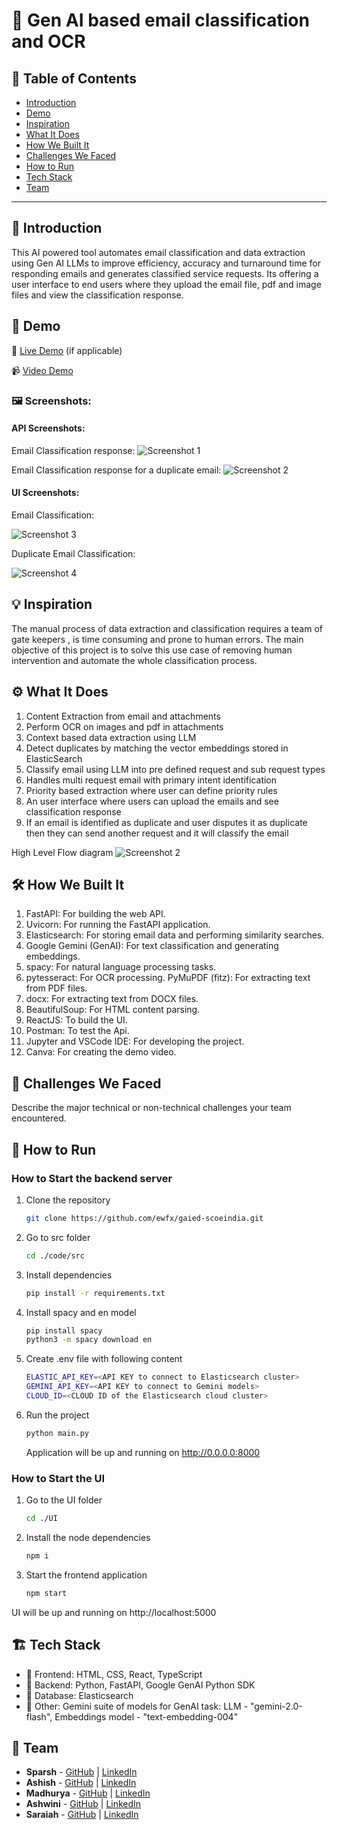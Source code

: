 # 🚀 Gen AI based email classification and OCR

## 📌 Table of Contents
- [Introduction](#-introduction)
- [Demo](#demo)
- [Inspiration](#-inspiration)
- [What It Does](#-what-it-does)
- [How We Built It](#-how-we-built-it)
- [Challenges We Faced](#-challenges-we-faced)
- [How to Run](#-how-to-run)
- [Tech Stack](#-tech-stack)
- [Team](#-team)

---

## 🎯 Introduction
This AI powered tool automates email classification and data extraction using Gen AI LLMs to improve efficiency, accuracy and turnaround time for responding emails and generates classified service requests. Its offering a user interface to end users where they upload the email file, pdf and image files and view the classification response. 

## 🎥 Demo
🔗 [Live Demo](#) (if applicable) 

📹 [Video Demo](artifacts/demo/VideoDemo.MP4)

### 🖼️ Screenshots:

#### API Screenshots: 

Email Classification response:
![Screenshot 1](artifacts/demo/screenshots/email_classification_response.png)

Email Classification response for a duplicate email:
![Screenshot 2](artifacts/demo/screenshots/duplicate_email_response.png)

#### UI Screenshots:

Email Classification:

![Screenshot 3](artifacts/demo/screenshots/UI_classification.jpeg)

Duplicate Email Classification:

![Screenshot 4](artifacts/demo/screenshots/UI_duplicate_response.jpeg)

## 💡 Inspiration
The manual process of data extraction and classification requires a team of gate keepers , is time consuming and prone to human errors. The main objective of this project is to solve this use case of removing human intervention and automate the whole classification process.

## ⚙️ What It Does
1) Content Extraction from email and attachments
2) Perform OCR on images and pdf in attachments
3) Context based data extraction using LLM
4) Detect duplicates by matching the vector embeddings stored in ElasticSearch
5) Classify email using LLM into pre defined request and sub request types
6) Handles multi request email with primary intent identification
7) Priority based extraction where user can define priority rules
8) An user interface where users can upload the emails and see classification response
9) If an email is identified as duplicate and user disputes it as duplicate then they can send another request and it will classify the email

High Level Flow diagram
![Screenshot 2](artifacts/arch/flow_chart.svg)


## 🛠️ How We Built It
1) FastAPI: For building the web API.
2) Uvicorn: For running the FastAPI application.
3) Elasticsearch: For storing email data and performing similarity searches.
4) Google Gemini (GenAI): For text classification and generating embeddings.
5) spacy: For natural language processing tasks.
6) pytesseract: For OCR processing.
PyMuPDF (fitz): For extracting text from PDF files.
7) docx: For extracting text from DOCX files.
8) BeautifulSoup: For HTML content parsing.
9) ReactJS: To build the UI.
10) Postman: To test the Api.
11) Jupyter and VSCode IDE: For developing the project.
12) Canva: For creating the demo video.

## 🚧 Challenges We Faced
Describe the major technical or non-technical challenges your team encountered.

## 🏃 How to Run
### How to Start the backend server
1. Clone the repository  
   ```sh
   git clone https://github.com/ewfx/gaied-scoeindia.git
   ```
2. Go to src folder
   ```sh
   cd ./code/src
   ```
3. Install dependencies 
   ```sh
   pip install -r requirements.txt
   ```
4. Install spacy and en model
   ```sh
   pip install spacy
   python3 -m spacy download en
   ```
6. Create .env file with following content
   ```sh
   ELASTIC_API_KEY=<API KEY to connect to Elasticsearch cluster>
   GEMINI_API_KEY=<API KEY to connect to Gemini models>
   CLOUD_ID=<CLOUD ID of the Elasticsearch cloud cluster>
   ```
7. Run the project  
   ```sh
   python main.py
   ```
   Application will be up and running on http://0.0.0.0:8000

### How to Start the UI
1. Go to the UI folder
   ```sh
   cd ./UI
   ```
2. Install the node dependencies
   ```sh
   npm i
   ```
3. Start the frontend application
   ```sh
   npm start
   ```
UI will be up and running on http://localhost:5000

## 🏗️ Tech Stack
- 🔹 Frontend: HTML, CSS, React, TypeScript
- 🔹 Backend: Python, FastAPI, Google GenAI Python SDK
- 🔹 Database: Elasticsearch
- 🔹 Other: Gemini suite of models for GenAI task: LLM - "gemini-2.0-flash", Embeddings model - "text-embedding-004"

## 👥 Team
- **Sparsh** - [GitHub](https://github.com/SparshJain2000) | [LinkedIn](https://www.linkedin.com/in/jain-sparsh/)
- **Ashish** - [GitHub](https://github.com/ashish4321) | [LinkedIn](https://www.linkedin.com/in/ashish1412)
- **Madhurya** - [GitHub](https://github.com/madhurya13wells) | [LinkedIn](https://www.linkedin.com/in/madhurya)
- **Ashwini** - [GitHub](https://github.com/Ashwini19nayak) | [LinkedIn](#)
- **Saraiah** - [GitHub](https://github.com/saraiah-avula) | [LinkedIn](https://www.linkedin.com/in/saraiah-avula-035982206/)

